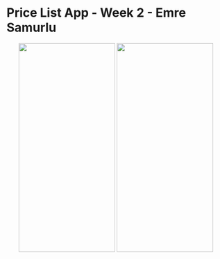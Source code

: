 <h1>
  Price List App - Week 2 - Emre Samurlu
</h1>
<p float="left" align="center" margin="20">
  <img src="https://media.giphy.com/media/hNqw42GqtExpMtQTaG/giphy.gif" width="222" height="480" />
  <img src="https://media.giphy.com/media/1TnbGt3ykEbuqEUX9a/giphy.gif" width="222" height="480" />
</p>

